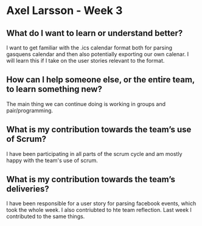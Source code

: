 # Axel Larsson - Week 3

## What do I want to learn or understand better?
I want to get familiar with the .ics calendar format both for parsing gasquens calendar and then also potentially exporting our own calenar.
I will learn this if I take on the user stories relevant to the format.

## How can I help someone else, or the entire team, to learn something new?
The main thing we can continue doing is working in groups and pair/programming.

## What is my contribution towards the team’s use of Scrum?
I have been participating in all parts of the scrum cycle and am mostly happy with the team's use of scrum.

## What is my contribution towards the team’s deliveries?
I have been responsible for a user story for parsing facebook events, which took the whole week. I also contriubted to hte team reflection. Last
week I contributed to the same things.
